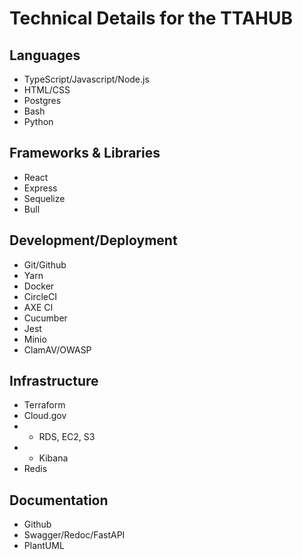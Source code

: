 # Technical Details for the TTAHUB

## Languages
- TypeScript/Javascript/Node.js
- HTML/CSS
- Postgres
- Bash
- Python

## Frameworks & Libraries
- React
- Express
- Sequelize
- Bull

## Development/Deployment
- Git/Github
- Yarn
- Docker
- CircleCI
- AXE CI
- Cucumber
- Jest
- Minio
- ClamAV/OWASP

## Infrastructure
- Terraform
- Cloud.gov
- - RDS, EC2, S3
- - Kibana
- Redis

## Documentation
- Github
- Swagger/Redoc/FastAPI
- PlantUML